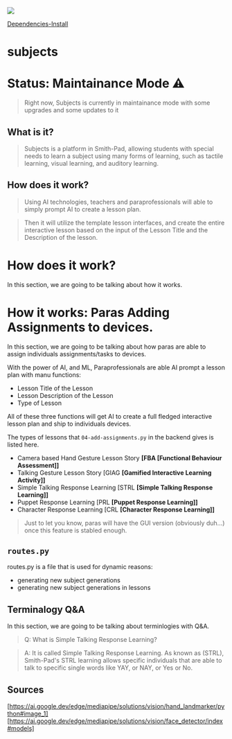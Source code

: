<img src="./Screenshot 2025-01-23 at 5.07.09 PM.png">

<a href="https://github.com/smith-pad/subjects/blob/main/Docs/dependencies-install.md">Dependencies-Install</a>

# subjects

# Status: Maintainance Mode ⚠️
> Right now, Subjects is currently in maintainance mode
> with some upgrades and some updates to it

## What is it?

> Subjects is a platform in Smith-Pad, allowing students with special needs
> to learn a subject using many forms of learning, such as tactile learning,
> visual learning, and auditory learning.




## How does it work?
> Using AI technologies, teachers and paraprofessionals will able to simply
> prompt AI to create a lesson plan.

> Then it will utilize the template lesson interfaces, and create the entire
> interactive lesson based on the input of the Lesson Title and the Description
> of the lesson.


# How does it work?

In this section, we are going to be talking about how it works.





# How it works: Paras Adding Assignments to devices.

In this section, we are going to be talking about how paras are able 
to assign individuals assignments/tasks to devices.


With the power of AI, and ML, Paraprofessionals are able AI prompt a lesson plan
with manu functions: 

- Lesson Title of the Lesson
- Lesson Description of the Lesson
- Type of Lesson

All of these three functions will get AI to create a full fledged interactive lesson
plan and ship to individuals devices.


The types of lessons that `04-add-assignments.py` in the backend gives is
listed here. 


- Camera based Hand Gesture Lesson Story **[FBA [Functional Behaviour Assessment]]**
- Talking Gesture Lesson Story [GIAG **[Gamified Interactive Learning Activity]]**
- Simple Talking Response Learning [STRL **[Simple Talking Response Learning]]**
- Puppet Response Learning [PRL **[Puppet Response Learning]]**
- Character Response Learning [CRL **[Character Response Learning]]**

> Just to let you know, paras will have the GUI version (obviously duh...)
> once this feature is stabled enough.




## `routes.py`

routes.py is a file that is used for dynamic reasons: 

- generating new subject generations
- generating new subject generations in lessons


## Terminalogy Q&A
In this section, we are going to be talking about terminlogies with Q&A.

> Q: What is Simple Talking Response Learning? 


> A: It is called Simple Talking Response Learning. As known as (STRL), Smith-Pad's 
> STRL learning allows specific individuals that are able to talk to specific single
> words like YAY, or NAY, or Yes or No. 


## Sources

[https://ai.google.dev/edge/mediapipe/solutions/vision/hand_landmarker/python#image_1]
[https://ai.google.dev/edge/mediapipe/solutions/vision/face_detector/index#models]
